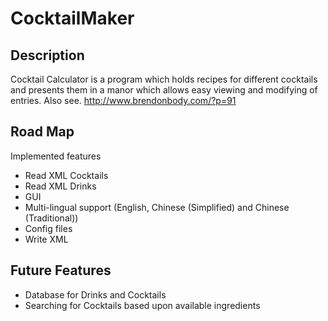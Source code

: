 # CocktailMaker
## Description
Cocktail Calculator is a program which holds recipes for different cocktails and presents them in a manor which allows easy viewing and modifying of entries.
Also see.
http://www.brendonbody.com/?p=91
## Road Map
Implemented features
- Read XML Cocktails
- Read XML Drinks
- GUI
- Multi-lingual support (English, Chinese (Simplified) and Chinese (Traditional))
- Config files
- Write XML

## Future Features
- Database for Drinks and Cocktails
- Searching for Cocktails based upon available ingredients
